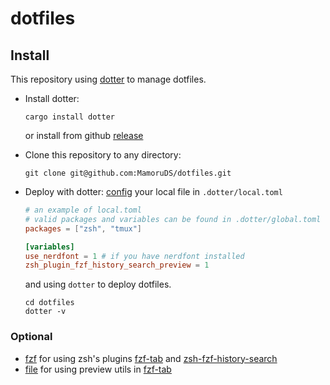 # dotfiles

## Install

This repository using [dotter](https://github.com/SuperCuber/dotter#installation) to manage dotfiles.

-   Install dotter:

    ```shell
    cargo install dotter
    ```

    or install from github [release](https://github.com/SuperCuber/dotter/releases)

-   Clone this repository to any directory:

    ```shell
    git clone git@github.com:MamoruDS/dotfiles.git
    ```

-   Deploy with dotter:
    [config](https://github.com/SuperCuber/dotter/wiki/Setup-and-Configuration) your local file in `.dotter/local.toml`

    ```toml
    # an example of local.toml
    # valid packages and variables can be found in .dotter/global.toml
    packages = ["zsh", "tmux"]

    [variables]
    use_nerdfont = 1 # if you have nerdfont installed
    zsh_plugin_fzf_history_search_preview = 1
    ```

    and using `dotter` to deploy dotfiles.

    ```
    cd dotfiles
    dotter -v
    ```

### Optional

-   [fzf](https://github.com/junegunn/fzf#installation)
    for using zsh's plugins [fzf-tab](https://github.com/Aloxaf/fzf-tab) and [zsh-fzf-history-search](https://github.com/joshskidmore/zsh-fzf-history-search)
-   [file](https://www.darwinsys.com/file/)
    for using preview utils in [fzf-tab](https://github.com/Aloxaf/fzf-tab)
